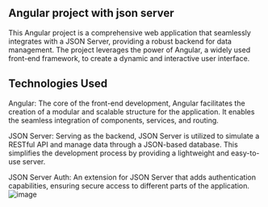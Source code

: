 ## Angular project with json server
This Angular project is a comprehensive web application that seamlessly integrates with a JSON Server, providing a robust backend for data management. The project leverages the power of Angular, a widely used front-end framework, to create a dynamic and interactive user interface.

## Technologies Used

Angular: The core of the front-end development, Angular facilitates the creation of a modular and scalable structure for the application. It enables the seamless integration of components, services, and routing.

JSON Server: Serving as the backend, JSON Server is utilized to simulate a RESTful API and manage data through a JSON-based database. This simplifies the development process by providing a lightweight and easy-to-use server.

JSON Server Auth: An extension for JSON Server that adds authentication capabilities, ensuring secure access to different parts of the application.
![image](https://github.com/user-attachments/assets/c87b4c9e-b6b1-4b4a-9d14-29c8b8ee37ad)

